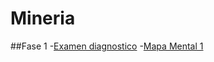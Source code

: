 # Mineria

##Fase 1
-[Examen diagnostico](https://github.com/mariagarnica/_mineria/blob/main/Ex-Diagnostico_1851600.pdf)
-[Mapa Mental 1](https://github.com/mariagarnica/_mineria/blob/main/MapaMental_1_1851600.pdf)
